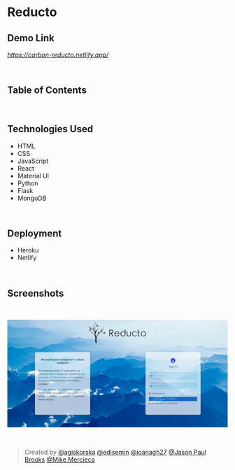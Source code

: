 # Reducto

## Demo Link 
*https://carbon-reducto.netlify.app/*
<p>&nbsp</p>

## Table of Contents 
<p>&nbsp</p>

## Technologies Used 
- HTML
- CSS
- JavaScript
- React
- Material UI
- Python 
- Flask
- MongoDB
<p>&nbsp</p>

## Deployment
- Heroku
- Netlify
<p>&nbsp</p>

## Screenshots 
<p>&nbsp</p>

![Reducto](./src/assets/images/reducto-login.png)
<p>&nbsp</p>


> Created by
[@agiskorska](https://github.com/agiskorska)
[@edisemin](https://github.com/edisemin)
[@ioanagh27](https://github.com/ioanagh27)
[@Jason Paul Brooks](https://github.com/madCakes)
[@Mike Mercieca](https://github.com/Mike-Mercieca)

